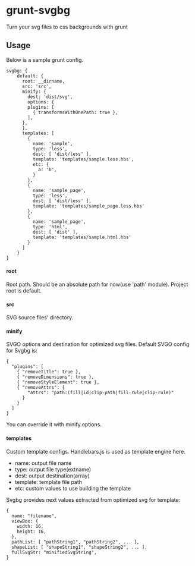 # grunt-svgbg
Turn your svg files to css backgrounds with grunt

## Usage
Below is a sample grunt config. 
```
svgbg: {
	default: {
	  root: __dirname,
	  src: 'src',
	  minify: {
	    dest: 'dist/svg',
	    options: {
        plugins: [
          { transformsWithOnePath: true },
        ],
      },
	  },
	  templates: [
	    {
	      name: 'sample',
	      type: 'less',
	      dest: [ 'dist/less' ],
	      template: 'templates/sample.less.hbs',
	      etc: {
	        a: 'b',
	      }
	    },
	    {
	      name: 'sample_page',
	      type: 'less',
	      dest: [ 'dist/less' ],
	      template: 'templates/sample_page.less.hbs'
	    },
	    {
	      name: 'sample_page',
	      type: 'html',
	      dest: [ 'dist' ],
	      template: 'templates/sample.html.hbs'
	    }
	  ]
	}
}
```
   
#### root
Root path. Should be an absolute path for now(use 'path' module).
Project root is default.

#### src
SVG source files' directory.
 
#### minify
SVGO options and destination for optimized svg files.
Default SVGO config for Svgbg is: 
```
{
  "plugins": [
    { "removeTitle": true },
    { "removeDimensions": true },
    { "removeStyleElement": true },
    { "removeAttrs": {
        "attrs": "path:(fill|id|clip-path|fill-rule|clip-rule)"
      }
    }
  ]
}
```
You can override it with minify.options. 

#### templates
Custom template configs. Handlebars.js is used as template engine here.
- name: output file name
- type: output file type(extname)
- dest: output destination(array)
- template: template file path
- etc: custom values to use building the template

Svgbg provides next values extracted from optimized svg for template:
```
{
  name: "filename",
  viewBox: {
    width: 16,
    height: 16,
  },
  pathList: [ "pathString1", "pathString2", ... ],
  shapeList: [ "shapeString1", "shapeString2", ... ], 
  fullSvgStr: "minifiedSvgString",
}
```
